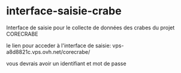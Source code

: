 # interface-saisie-crabe
Interface de saisie pour le collecte de données des crabes du projet CORECRABE

le lien pour acceder à l'interface de saisie: vps-a8d8821c.vps.ovh.net/corecrabe/

vous devrais avoir un identifiant et mot de passe
